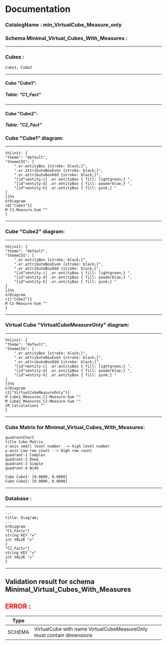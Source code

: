 # Documentation
### CatalogName : min_VirtualCube_Measure_only
### Schema Minimal_Virtual_Cubes_With_Measures : 
---
### Cubes :

    Cube1, Cube2

---
#### Cube "Cube1":

    

##### Table: "C1_Fact"

---
#### Cube "Cube2":

    

##### Table: "C2_Fact"

### Cube "Cube1" diagram:

---

```mermaid
%%{init: {
"theme": "default",
"themeCSS": [
    ".er.entityBox {stroke: black;}",
    ".er.attributeBoxEven {stroke: black;}",
    ".er.attributeBoxOdd {stroke: black;}",
    "[id^=entity-c] .er.entityBox { fill: lightgreen;} ",
    "[id^=entity-d] .er.entityBox { fill: powderblue;} ",
    "[id^=entity-h] .er.entityBox { fill: pink;} "
]
}}%%
erDiagram
c0["Cube1"]{
M C1-Measure-Sum ""
}
```
---
### Cube "Cube2" diagram:

---

```mermaid
%%{init: {
"theme": "default",
"themeCSS": [
    ".er.entityBox {stroke: black;}",
    ".er.attributeBoxEven {stroke: black;}",
    ".er.attributeBoxOdd {stroke: black;}",
    "[id^=entity-c] .er.entityBox { fill: lightgreen;} ",
    "[id^=entity-d] .er.entityBox { fill: powderblue;} ",
    "[id^=entity-h] .er.entityBox { fill: pink;} "
]
}}%%
erDiagram
c1["Cube2"]{
M C2-Measure-Sum ""
}
```
---
### Virtual Cube "VirtualCubeMeasureOnly" diagram:

---

```mermaid
%%{init: {
"theme": "default",
"themeCSS": [
    ".er.entityBox {stroke: black;}",
    ".er.attributeBoxEven {stroke: black;}",
    ".er.attributeBoxOdd {stroke: black;}",
    "[id^=entity-c] .er.entityBox { fill: lightgreen;} ",
    "[id^=entity-d] .er.entityBox { fill: powderblue;} ",
    "[id^=entity-h] .er.entityBox { fill: pink;} "
]
}}%%
erDiagram
c2["VirtualCubeMeasureOnly"]{
M Cube1_Measures_C1-Measure-Sum ""
M Cube2_Measures_C2-Measure-Sum ""
CM Calculation1 ""
}
```
---
### Cube Matrix for Minimal_Virtual_Cubes_With_Measures:
```mermaid
quadrantChart
title Cube Matrix
x-axis small level number --> high level number
y-axis Low row count --> High row count
quadrant-1 Complex
quadrant-2 Deep
quadrant-3 Simple
quadrant-4 Wide

Cube Cube1: [0.0000, 0.0000]
Cube Cube2: [0.0000, 0.0000]
```
---
### Database :
---
```mermaid
---
title: Diagram;
---
erDiagram
"C1_Fact✔"{
string KEY "✔"
int VALUE "✔"
}
"C2_Fact✔"{
string KEY "✔"
int VALUE "✔"
}

```
---
## Validation result for schema Minimal_Virtual_Cubes_With_Measures
## <span style='color: red;'>ERROR</span> : 
|Type|   |
|----|---|
|SCHEMA|VirtualCube with name VirtualCubeMeasureOnly must contain dimensions |
